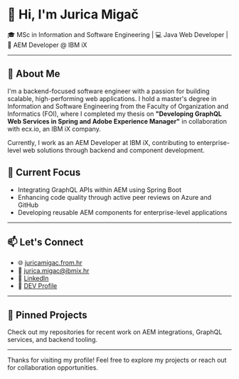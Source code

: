 # 👋 Hi, I'm Jurica Migač

🎓 MSc in Information and Software Engineering | 💻 Java Web Developer | 🏢 AEM Developer @ IBM iX

---

## 🚀 About Me

I'm a backend-focused software engineer with a passion for building scalable, high-performing web applications. I hold a master's degree in Information and Software Engineering from the Faculty of Organization and Informatics (FOI), where I completed my thesis on **"Developing GraphQL Web Services in Spring and Adobe Experience Manager"** in collaboration with ecx.io, an IBM iX company.

Currently, I work as an AEM Developer at IBM iX, contributing to enterprise-level web solutions through backend and component development.

## 🧠 Current Focus

- Integrating GraphQL APIs within AEM using Spring Boot
- Enhancing code quality through active peer reviews on Azure and GitHub
- Developing reusable AEM components for enterprise-level applications

---

## 📫 Let's Connect

- 🌐 [juricamigac.from.hr](https://juricamigac.from.hr)
- 📧 jurica.migac@ibmix.hr
- 💼 [LinkedIn](https://www.linkedin.com/in/juricamigac)
- 📝 [DEV Profile](https://dev.to/jmigac)

---

## 📌 Pinned Projects

Check out my repositories for recent work on AEM integrations, GraphQL services, and backend tooling.

---

Thanks for visiting my profile! Feel free to explore my projects or reach out for collaboration opportunities.
